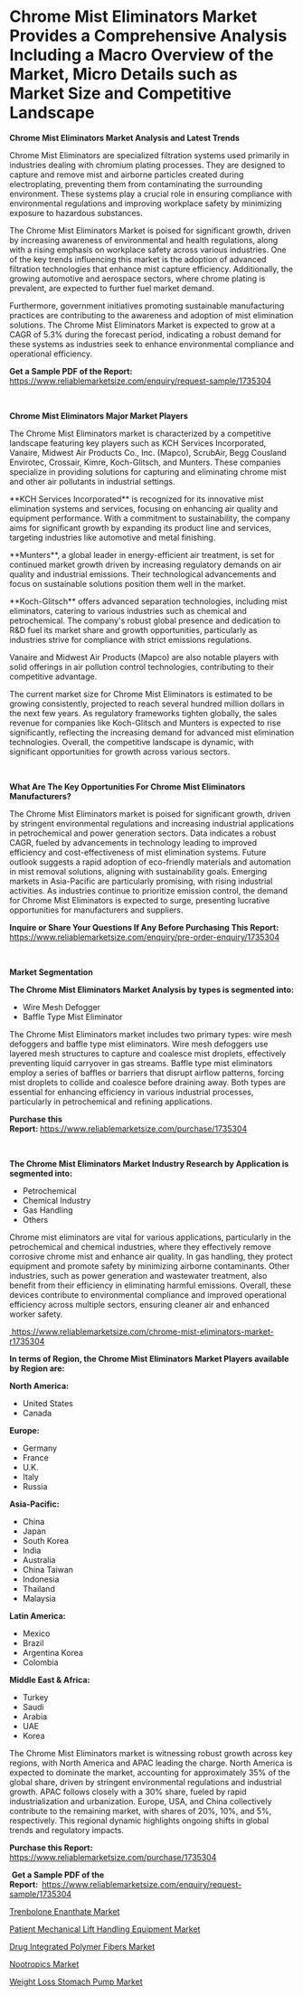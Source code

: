 <p><h1>Chrome Mist Eliminators Market Provides a Comprehensive Analysis Including a Macro Overview of the Market, Micro Details such as Market Size and Competitive Landscape</h1></p><p><strong>Chrome Mist Eliminators Market Analysis and Latest Trends</strong></p>
<p><p>Chrome Mist Eliminators are specialized filtration systems used primarily in industries dealing with chromium plating processes. They are designed to capture and remove mist and airborne particles created during electroplating, preventing them from contaminating the surrounding environment. These systems play a crucial role in ensuring compliance with environmental regulations and improving workplace safety by minimizing exposure to hazardous substances.</p><p>The Chrome Mist Eliminators Market is poised for significant growth, driven by increasing awareness of environmental and health regulations, along with a rising emphasis on workplace safety across various industries. One of the key trends influencing this market is the adoption of advanced filtration technologies that enhance mist capture efficiency. Additionally, the growing automotive and aerospace sectors, where chrome plating is prevalent, are expected to further fuel market demand. </p><p>Furthermore, government initiatives promoting sustainable manufacturing practices are contributing to the awareness and adoption of mist elimination solutions. The Chrome Mist Eliminators Market is expected to grow at a CAGR of 5.3% during the forecast period, indicating a robust demand for these systems as industries seek to enhance environmental compliance and operational efficiency.</p></p>
<p><strong>Get a Sample PDF of the Report:&nbsp;</strong> <a href="https://www.reliablemarketsize.com/enquiry/request-sample/1735304?utm_campaign=1486&utm_medium=2&utm_source=Github&utm_content=ia&utm_term=08102024&utm_id=chrome-mist-eliminators">https://www.reliablemarketsize.com/enquiry/request-sample/1735304</a></p>
<p>&nbsp;</p>
<p><strong>Chrome Mist Eliminators Major Market Players</strong></p>
<p><p>The Chrome Mist Eliminators market is characterized by a competitive landscape featuring key players such as KCH Services Incorporated, Vanaire, Midwest Air Products Co., Inc. (Mapco), ScrubAir, Begg Cousland Envirotec, Crossair, Kimre, Koch-Glitsch, and Munters. These companies specialize in providing solutions for capturing and eliminating chrome mist and other air pollutants in industrial settings.</p><p>**KCH Services Incorporated** is recognized for its innovative mist elimination systems and services, focusing on enhancing air quality and equipment performance. With a commitment to sustainability, the company aims for significant growth by expanding its product line and services, targeting industries like automotive and metal finishing. </p><p>**Munters**, a global leader in energy-efficient air treatment, is set for continued market growth driven by increasing regulatory demands on air quality and industrial emissions. Their technological advancements and focus on sustainable solutions position them well in the market.</p><p>**Koch-Glitsch** offers advanced separation technologies, including mist eliminators, catering to various industries such as chemical and petrochemical. The company's robust global presence and dedication to R&D fuel its market share and growth opportunities, particularly as industries strive for compliance with strict emissions regulations.</p><p>Vanaire and Midwest Air Products (Mapco) are also notable players with solid offerings in air pollution control technologies, contributing to their competitive advantage. </p><p>The current market size for Chrome Mist Eliminators is estimated to be growing consistently, projected to reach several hundred million dollars in the next few years. As regulatory frameworks tighten globally, the sales revenue for companies like Koch-Glitsch and Munters is expected to rise significantly, reflecting the increasing demand for advanced mist elimination technologies. Overall, the competitive landscape is dynamic, with significant opportunities for growth across various sectors.</p></p>
<p>&nbsp;</p>
<p><strong>What Are The Key Opportunities For Chrome Mist Eliminators Manufacturers?</strong></p>
<p><p>The Chrome Mist Eliminators market is poised for significant growth, driven by stringent environmental regulations and increasing industrial applications in petrochemical and power generation sectors. Data indicates a robust CAGR, fueled by advancements in technology leading to improved efficiency and cost-effectiveness of mist elimination systems. Future outlook suggests a rapid adoption of eco-friendly materials and automation in mist removal solutions, aligning with sustainability goals. Emerging markets in Asia-Pacific are particularly promising, with rising industrial activities. As industries continue to prioritize emission control, the demand for Chrome Mist Eliminators is expected to surge, presenting lucrative opportunities for manufacturers and suppliers.</p></p>
<p><strong>Inquire or Share Your Questions If Any Before Purchasing This Report:</strong> <a href="https://www.reliablemarketsize.com/enquiry/pre-order-enquiry/1735304?utm_campaign=1486&utm_medium=2&utm_source=Github&utm_content=ia&utm_term=08102024&utm_id=chrome-mist-eliminators">https://www.reliablemarketsize.com/enquiry/pre-order-enquiry/1735304</a></p>
<p>&nbsp;</p>
<p><strong>Market Segmentation</strong></p>
<p><strong>The Chrome Mist Eliminators Market Analysis by types is segmented into:</strong></p>
<p><ul><li>Wire Mesh Defogger</li><li>Baffle Type Mist Eliminator</li></ul></p>
<p><p>The Chrome Mist Eliminators market includes two primary types: wire mesh defoggers and baffle type mist eliminators. Wire mesh defoggers use layered mesh structures to capture and coalesce mist droplets, effectively preventing liquid carryover in gas streams. Baffle type mist eliminators employ a series of baffles or barriers that disrupt airflow patterns, forcing mist droplets to collide and coalesce before draining away. Both types are essential for enhancing efficiency in various industrial processes, particularly in petrochemical and refining applications.</p></p>
<p><strong>Purchase this Report:&nbsp;</strong><a href="https://www.reliablemarketsize.com/purchase/1735304?utm_campaign=1486&utm_medium=2&utm_source=Github&utm_content=ia&utm_term=08102024&utm_id=chrome-mist-eliminators">https://www.reliablemarketsize.com/purchase/1735304</a></p>
<p>&nbsp;</p>
<p><strong>The Chrome Mist Eliminators Market Industry Research by Application is segmented into:</strong></p>
<p><ul><li>Petrochemical</li><li>Chemical Industry</li><li>Gas Handling</li><li>Others</li></ul></p>
<p><p>Chrome mist eliminators are vital for various applications, particularly in the petrochemical and chemical industries, where they effectively remove corrosive chrome mist and enhance air quality. In gas handling, they protect equipment and promote safety by minimizing airborne contaminants. Other industries, such as power generation and wastewater treatment, also benefit from their efficiency in eliminating harmful emissions. Overall, these devices contribute to environmental compliance and improved operational efficiency across multiple sectors, ensuring cleaner air and enhanced worker safety.</p></p>
<p><a href="https://www.reliablemarketsize.com/chrome-mist-eliminators-market-r1735304?utm_campaign=1486&utm_medium=2&utm_source=Github&utm_content=ia&utm_term=08102024&utm_id=chrome-mist-eliminators">&nbsp;https://www.reliablemarketsize.com/chrome-mist-eliminators-market-r1735304</a></p>
<p><strong>In terms of Region, the Chrome Mist Eliminators Market Players available by Region are:</strong></p>
<p>
    <p> <strong> North America: </strong>
        <ul>
            <li>United States</li>
            <li>Canada</li>
        </ul>
        </p> 
    <p> <strong> Europe: </strong>
        <ul>
            <li>Germany</li>
            <li>France</li>
            <li>U.K.</li>
            <li>Italy</li>
            <li>Russia</li>
        </ul>
        </p> 
    <p> <strong> Asia-Pacific: </strong>
        <ul>
            <li>China</li>
            <li>Japan</li>
            <li>South Korea</li>
            <li>India</li>
            <li>Australia</li>
            <li>China Taiwan</li>
            <li>Indonesia</li>
            <li>Thailand</li>
            <li>Malaysia</li>
        </ul>
        </p> 
    <p> <strong> Latin America: </strong>
        <ul>
            <li>Mexico</li>
            <li>Brazil</li>
            <li>Argentina Korea</li>
            <li>Colombia</li>
        </ul>
        </p> 
    <p> <strong> Middle East & Africa: </strong>
        <ul>
            <li>Turkey</li>
            <li>Saudi</li>
            <li>Arabia</li>
            <li>UAE</li>
            <li>Korea</li>
        </ul>
    </p>
    </p>
<p><p>The Chrome Mist Eliminators market is witnessing robust growth across key regions, with North America and APAC leading the charge. North America is expected to dominate the market, accounting for approximately 35% of the global share, driven by stringent environmental regulations and industrial growth. APAC follows closely with a 30% share, fueled by rapid industrialization and urbanization. Europe, USA, and China collectively contribute to the remaining market, with shares of 20%, 10%, and 5%, respectively. This regional dynamic highlights ongoing shifts in global trends and regulatory impacts.</p></p>
<p><strong>Purchase this Report: </strong><a href="https://www.reliablemarketsize.com/purchase/1735304?utm_campaign=1486&utm_medium=2&utm_source=Github&utm_content=ia&utm_term=08102024&utm_id=chrome-mist-eliminators">https://www.reliablemarketsize.com/purchase/1735304</a></p>
<p>&nbsp;<strong>Get a Sample PDF of the Report:&nbsp;&nbsp;</strong><a href="https://www.reliablemarketsize.com/enquiry/request-sample/1735304?utm_campaign=1486&utm_medium=2&utm_source=Github&utm_content=ia&utm_term=08102024&utm_id=chrome-mist-eliminators">https://www.reliablemarketsize.com/enquiry/request-sample/1735304</a></p>
<p><strong></strong></p>
<p><p><a href="https://www.linkedin.com/pulse/global-perspectives-trenbolone-enanthate-market-trends-xsbbe?utm_campaign=1486&utm_medium=2&utm_source=Github&utm_content=ia&utm_term=08102024&utm_id=chrome-mist-eliminators">Trenbolone Enanthate Market</a></p><p><a href="https://www.linkedin.com/pulse/patient-mechanical-lift-handling-equipment-market-size-dwlie?utm_campaign=1486&utm_medium=2&utm_source=Github&utm_content=ia&utm_term=08102024&utm_id=chrome-mist-eliminators">Patient Mechanical Lift Handling Equipment Market</a></p><p><a href="https://www.linkedin.com/pulse/drug-integrated-polymer-fibers-market-global-trends-forecast-puy3e?utm_campaign=1486&utm_medium=2&utm_source=Github&utm_content=ia&utm_term=08102024&utm_id=chrome-mist-eliminators">Drug Integrated Polymer Fibers Market</a></p><p><a href="https://www.linkedin.com/pulse/market-insights-global-nootropics-forecast-innovation-trends-lqcqe?utm_campaign=1486&utm_medium=2&utm_source=Github&utm_content=ia&utm_term=08102024&utm_id=chrome-mist-eliminators">Nootropics Market</a></p><p><a href="https://www.linkedin.com/pulse/global-weight-loss-stomach-pump-market-exploring-share-trends-rodqe?utm_campaign=1486&utm_medium=2&utm_source=Github&utm_content=ia&utm_term=08102024&utm_id=chrome-mist-eliminators">Weight Loss Stomach Pump Market</a></p></p>